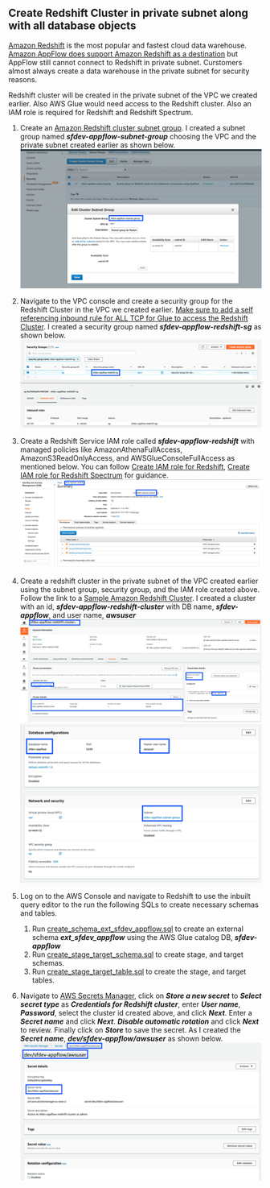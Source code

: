 ## Create Redshift Cluster in private subnet along with all database objects

[Amazon Redshift](https://aws.amazon.com/redshift/) is the most popular and fastest cloud data warehouse. [Amazon AppFlow does support Amazon Redshift as a destination](https://docs.aws.amazon.com/appflow/latest/userguide/requirements.html#redshift) but AppFlow still cannot connect to Redshift in private subnet. Curstomers almost always create a data warehouse in the private subnet for security reasons. 

Redshift cluster will be created in the private subnet of the VPC we created earlier. Also AWS Glue would need access to the Redshift cluster. Also an IAM role is required for Redshift and Redshift Spectrum.

1. Create an [Amazon Redshift cluster subnet group](https://docs.aws.amazon.com/redshift/latest/mgmt/working-with-cluster-subnet-groups.html). I created a subnet group named _**sfdev-appflow-subnet-group**_ choosing the VPC and the private subnet created earlier as shown below.
![Redshift_Cluster_Subnet_Group](images/Redshift_Cluster_Subnet_Group.png)

2. Navigate to the VPC console and create a security group for the Redshift Cluster in the VPC we created earlier. [Make sure to add a self referencing inbound rule for ALL TCP for Glue to access the Redshift Cluster](https://docs.aws.amazon.com/glue/latest/dg/connection-JDBC-VPC.html). I created a security group named _**sfdev-appflow-redshift-sg**_ as shown below.
![Redshift_Security_Group](images/Redshift_Security_Group.png)

3. Create a Redshift Service IAM role called _**sfdev-appflow-redshift**_ with managed policies like AmazonAthenaFullAccess, AmazonS3ReadOnlyAccess, and AWSGlueConsoleFullAccess as mentioned below. You can follow [Create IAM role for Redshift](https://docs.aws.amazon.com/redshift/latest/gsg/rs-gsg-create-an-iam-role.html), [Create IAM role for Redshift Spectrum](https://docs.aws.amazon.com/redshift/latest/dg/c-getting-started-using-spectrum-create-role.html) for guidance. 
![Redshift_IAM_Role](images/Redshift_IAM_Role.png)

4. Create a redshift cluster in the private subnet of the VPC created earlier using the subnet group, security group, and the IAM role created above. Follow the link to a [Sample Amazon Redshift Cluster](https://docs.aws.amazon.com/redshift/latest/gsg/rs-gsg-launch-sample-cluster.html). I created a cluster with an id, _**sfdev-appflow-redshift-cluster**_ with DB name, _**sfdev-appflow**_, and user name, _**awsuser**_
![Redshift_Cluster](images/Redshift_Cluster.png)
![Redshift_Cluster_DB_NW](images/Redshift_Cluster_DB_NW.png)

5. Log on to the AWS Console and navigate to Redshift to use the inbuilt query editor to the run the following SQLs to create necessary schemas and tables.
    1. Run [create_schema_ext_sfdev_appflow.sql](sqls/create_schema_ext_sfdev_appflow.sql) to create an external schema _**ext_sfdev_appflow**_ using the AWS Glue catalog DB, _**sfdev-appflow**_ 
    2. Run [create_stage_target_schema.sql](sqls/create_stage_target_schema.sql) to create stage, and target schemas.
    3. Run [create_stage_target_table.sql](sqls/create_stage_target_table.sql) to create the stage, and target tables.

6. Navigate to [AWS Secrets Manager](https://aws.amazon.com/secrets-manager/), click on _**Store a new secret**_ to _**Select secret type**_ as _**Credentials for Redshift cluster**_, enter _**User name**_, _**Password**_, select the cluster id created above, and click _**Next**_. Enter a _**Secret name**_ and click _**Next**_. _**Disable automatic rotation**_ and click _**Next**_ to review. Finally click on _**Store**_ to save the secret. As I created the _**Secret name**_, _**dev/sfdev-appflow/awsuser**_ as shown below.
![Redshift_Secret](images/Redshift_Secret.png)